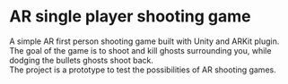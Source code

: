 # AR single player shooting game

A simple AR first person shooting game built with Unity and ARKit plugin. <br />
The goal of the game is to shoot and kill ghosts surrounding you, while dodging the bullets ghosts shoot back. <br />
The project is a prototype to test the possibilities of AR shooting games.

